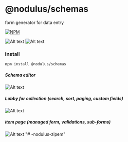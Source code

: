 # @nodulus/schemas


form generator for data entry


  

   
[![NPM](https://nodei.co/npm/@nodulus/schemas.png)](https://npmjs.org/package/@nodulus/schemas)

 ![Alt text](https://travis-ci.org/nodulusteam/-nodulus-schemas.svg?branch=master "build")
 ![Alt text](https://david-dm.org/nodulusteam/-nodulus-schemas.svg "dependencies")
 


 ### install
 `npm install @nodulus/schemas`
 
  
 
##### Schema editor
﻿![Alt text](art/schemas.png?raw=true "Schemas")

##### Lobby for collection (search, sort, paging, custom fields)
﻿![Alt text](art/lobby.png?raw=true "Lobby")

##### item page (managed form, validations, sub-forms)
﻿![Alt text](art/item.png?raw=true "Item")
"# -nodulus-zipem" 
